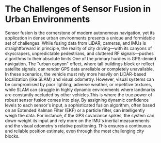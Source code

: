 # The Challenges of Sensor Fusion in Urban Environments

Sensor fusion is the cornerstone of modern autonomous navigation, yet its application in dense urban environments presents a unique and formidable set of challenges. While fusing data from LiDAR, cameras, and IMUs is straightforward in principle, the reality of city driving—with its canyons of skyscrapers, unpredictable pedestrians, and cluttered RF signals—pushes algorithms to their absolute limits.One of the primary hurdles is GPS-denied navigation. The "urban canyon" effect, where tall buildings block or reflect satellite signals, can render GPS data unreliable or completely unavailable. In these scenarios, the vehicle must rely more heavily on LiDAR-based localization (like SLAM) and visual odometry. However, visual systems can be compromised by poor lighting, adverse weather, or repetitive textures, while SLAM can struggle in highly dynamic environments where landmarks are constantly occluded by other vehicles.This is where the true power of robust sensor fusion comes into play. By assigning dynamic confidence levels to each sensor's input, a sophisticated fusion algorithm, often based on an Extended Kalman Filter (EKF) or a particle filter, can intelligently weigh the data. For instance, if the GPS covariance spikes, the system can down-weight its input and rely more on the IMU's inertial measurements and the visual odometry's relative positioning. This ensures a continuous and reliable position estimate, even through the most challenging city blocks.